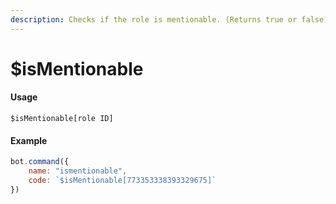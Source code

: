 ```yaml
---
description: Checks if the role is mentionable. (Returns true or false)
---
```


# $isMentionable

#### Usage

```text
$isMentionable[role ID]
```

#### Example

```javascript
bot.command({
    name: "ismentionable",
    code: `$isMentionable[773353338393329675]`
})
```

